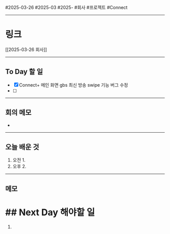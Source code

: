 #2025-03-26 #2025-03 #2025- 
#회사 #프로젝트 #Connect 


------
# 링크 
[[2025-03-26 회사]]

---
## To Day 할 일
- [x] Connect+ 메인 화면 gbs 최신 방송 swipe 기능 버그 수정
- [ ] 
---
## 회의 메모
- 
---
## 오늘 배운 것
1. 오전
    1. 
2. 오후
    2. 
---
## 메모


# ## Next Day 해야할 일
1. 
